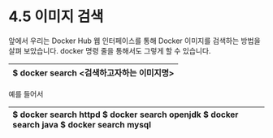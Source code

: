 # 4.5 이미지 검색

앞에서 우리는 Docker Hub 웹 인터페이스를 통해 Docker 이미지를 검색하는 방법을 살펴 보았습니다. docker 명령 줄을 통해서도 그렇게 할 수 있습니다.

| $ docker search &lt;검색하고자하는 이미지명&gt; |
| :--- |


예를 들어서

| $ docker search httpd $ docker search openjdk $ docker search java $ docker search mysql |
| :--- |


